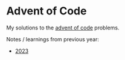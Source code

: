 # Advent of Code

My solutions to the [advent of code](https://adventofcode.com/) problems.

Notes / learnings from previous year:
- [2023](/2023/README.md)
